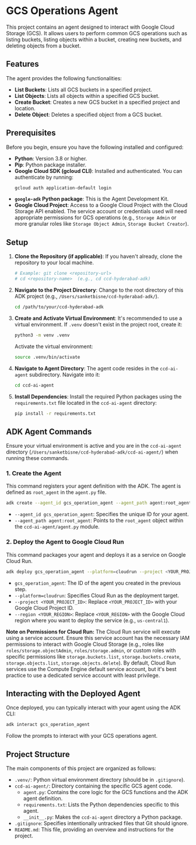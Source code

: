 # GCS Operations Agent

This project contains an agent designed to interact with Google Cloud Storage (GCS). It allows users to perform common GCS operations such as listing buckets, listing objects within a bucket, creating new buckets, and deleting objects from a bucket.

## Features

The agent provides the following functionalities:

-   **List Buckets**: Lists all GCS buckets in a specified project.
-   **List Objects**: Lists all objects within a specified GCS bucket.
-   **Create Bucket**: Creates a new GCS bucket in a specified project and location.
-   **Delete Object**: Deletes a specified object from a GCS bucket.

## Prerequisites

Before you begin, ensure you have the following installed and configured:

-   **Python**: Version 3.8 or higher.
-   **Pip**: Python package installer.
-   **Google Cloud SDK (gcloud CLI)**: Installed and authenticated. You can authenticate by running:
    ```bash
    gcloud auth application-default login
    ```
-   **`google-adk` Python package**: This is the Agent Development Kit.
-   **Google Cloud Project**: Access to a Google Cloud Project with the Cloud Storage API enabled. The service account or credentials used will need appropriate permissions for GCS operations (e.g., `Storage Admin` or more granular roles like `Storage Object Admin`, `Storage Bucket Creator`).

## Setup

1.  **Clone the Repository (if applicable)**:
    If you haven't already, clone the repository to your local machine.
    ```bash
    # Example: git clone <repository-url>
    # cd <repository-name>  (e.g., cd ccd-hyderabad-adk)
    ```

2.  **Navigate to the Project Directory**:
    Change to the root directory of this ADK project (e.g., `/Users/sanketbisne/ccd-hyderabad-adk/`).
    ```bash
    cd /path/to/your/ccd-hyderabad-adk
    ```

3.  **Create and Activate Virtual Environment**:
    It's recommended to use a virtual environment. If `.venv` doesn't exist in the project root, create it:
    ```bash
    python3 -m venv .venv
    ```
    Activate the virtual environment:
    ```bash
    source .venv/bin/activate
    ```

4.  **Navigate to Agent Directory**:
    The agent code resides in the `ccd-ai-agent` subdirectory. Navigate into it:
    ```bash
    cd ccd-ai-agent
    ```

5.  **Install Dependencies**:
    Install the required Python packages using the `requirements.txt` file located in the `ccd-ai-agent` directory:
    ```bash
    pip install -r requirements.txt
    ```

## ADK Agent Commands

Ensure your virtual environment is active and you are in the `ccd-ai-agent` directory (`/Users/sanketbisne/ccd-hyderabad-adk/ccd-ai-agent/`) when running these commands.

### 1. Create the Agent

This command registers your agent definition with the ADK. The agent is defined as `root_agent` in the `agent.py` file.

```bash
adk create --agent_id gcs_operation_agent --agent_path agent:root_agent
```

-   `--agent_id gcs_operation_agent`: Specifies the unique ID for your agent.
-   `--agent_path agent:root_agent`: Points to the `root_agent` object within the `ccd-ai-agent/agent.py` module.

### 2. Deploy the Agent to Google Cloud Run

This command packages your agent and deploys it as a service on Google Cloud Run.

```bash
adk deploy gcs_operation_agent --platform=cloudrun --project <YOUR_PROJECT_ID> --region <YOUR_REGION>
```

-   `gcs_operation_agent`: The ID of the agent you created in the previous step.
-   `--platform=cloudrun`: Specifies Cloud Run as the deployment target.
-   `--project <YOUR_PROJECT_ID>`: Replace `<YOUR_PROJECT_ID>` with your Google Cloud Project ID.
-   `--region <YOUR_REGION>`: Replace `<YOUR_REGION>` with the Google Cloud region where you want to deploy the service (e.g., `us-central1`).

**Note on Permissions for Cloud Run:** The Cloud Run service will execute using a service account. Ensure this service account has the necessary IAM permissions to interact with Google Cloud Storage (e.g., roles like `roles/storage.objectAdmin`, `roles/storage.admin`, or custom roles with specific permissions like `storage.buckets.list`, `storage.buckets.create`, `storage.objects.list`, `storage.objects.delete`). By default, Cloud Run services use the Compute Engine default service account, but it's best practice to use a dedicated service account with least privilege.

## Interacting with the Deployed Agent

Once deployed, you can typically interact with your agent using the ADK CLI:
```bash
adk interact gcs_operation_agent
```
Follow the prompts to interact with your GCS operations agent.

## Project Structure

The main components of this project are organized as follows:

-   `.venv/`: Python virtual environment directory (should be in `.gitignore`).
-   `ccd-ai-agent/`: Directory containing the specific GCS agent code.
    -   `agent.py`: Contains the core logic for the GCS functions and the ADK agent definition.
    -   `requirements.txt`: Lists the Python dependencies specific to this agent.
    -   `__init__.py`: Makes the `ccd-ai-agent` directory a Python package.
-   `.gitignore`: Specifies intentionally untracked files that Git should ignore.
-   `README.md`: This file, providing an overview and instructions for the project.